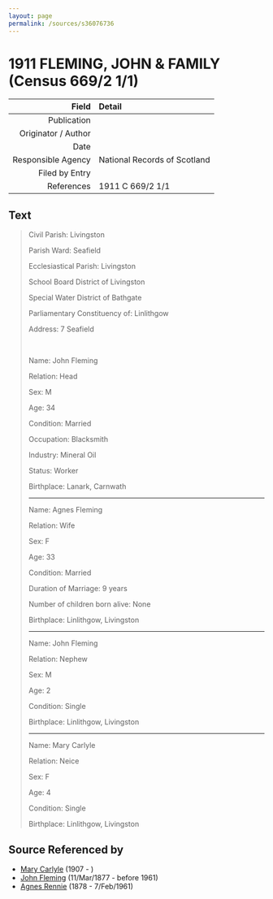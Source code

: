 ```yaml
---
layout: page
permalink: /sources/s36076736
---
```


# 1911 FLEMING, JOHN & FAMILY (Census 669/2 1/1)

Field | Detail
---:|:---
Publication | 
Originator / Author | 
Date | 
Responsible Agency | National Records of Scotland
Filed by Entry | 
References | 1911 C 669/2 1/1

## Text

> Civil Parish: Livingston
>
> Parish Ward: Seafield
>
> Ecclesiastical Parish: Livingston
>
> School Board District of Livingston
>
> Special Water District of Bathgate
>
> Parliamentary Constituency of: Linlithgow
>
> Address: 7 Seafield
>
> <br/>
>
> Name: John Fleming
>
> Relation: Head
>
> Sex: M
>
> Age: 34
>
> Condition: Married
>
> Occupation: Blacksmith
>
> Industry: Mineral Oil
>
> Status: Worker
>
> Birthplace: Lanark, Carnwath
>
> ---
>
> Name: Agnes Fleming
>
> Relation: Wife
>
> Sex: F
>
> Age: 33
>
> Condition: Married
>
> Duration of Marriage: 9 years
>
> Number of children born alive: None
>
> Birthplace: Linlithgow, Livingston
>
> ---
>
> Name: John Fleming
>
> Relation: Nephew
>
> Sex: M
>
> Age: 2
>
> Condition: Single
>
> Birthplace: Linlithgow, Livingston
>
> ---
>
> Name: Mary Carlyle
>
> Relation: Neice
>
> Sex: F
>
> Age: 4
>
> Condition: Single
>
> Birthplace: Linlithgow, Livingston
>

## Source Referenced by

* [Mary Carlyle](../people/@99996424@-mary-carlyle-b1907-d.md) (1907 - )
* [John Fleming](../people/@49475976@-john-fleming-b1877-3-11-d1961.md) (11/Mar/1877 - before 1961)
* [Agnes Rennie](../people/@57426108@-agnes-rennie-b1878-d1961-2-7.md) (1878 - 7/Feb/1961)

